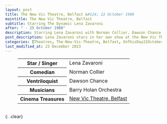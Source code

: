 ```yaml
---
layout: post
title: The New Vic Theatre, Belfast &#124; 22 October 1980
maintitle: The New Vic Theatre, Belfast
subtitle: Starring The Dynamic Lena Zavaroni
after: " - 25 October 1980"
description: Starring Lena Zavaroni with Norman Collier, Dawson Chance and the Barry Holan Orchestra.
post_description: Lena Zavaroni stars in her own show at the New Vic Theatre, Belfast.
categories: [Theatres, The-New-Vic-Theatre, Belfast, OnThisDay22October, OnThisDay25October]
last_modified_at: 23 December 2023
---
```


<figure class="fig3">
<table>
<tr><th>Star / Singer</th><td>Lena Zavaroni</td></tr>
<tr><th>Comedian</th><td>Norman Collier</td></tr>
<tr><th>Ventriloquist</th><td>Dawson Chance</td></tr>
<tr><th>Musicians</th><td>Barry Holan Orchestra</td></tr>
<tr><th>Cinema Treasures</th><td><a href="http://cinematreasures.org/theaters/18146">New Vic Theatre, Belfast</a></td></tr>
</table>
</figure>

<br />{: .clear}

